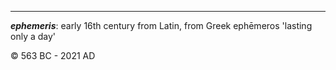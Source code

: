 <hr/>

<p><b><i>ephemeris</i></b>: early 16th century from Latin, from Greek ephēmeros 'lasting only a day'<p>

<p>&copy; 563 BC - 2021 AD</p>
 